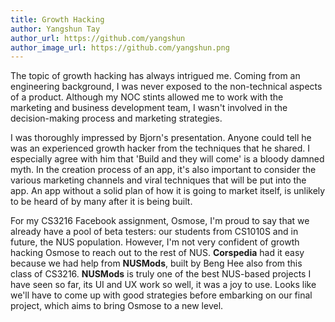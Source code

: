 ```yaml
---
title: Growth Hacking
author: Yangshun Tay
author_url: https://github.com/yangshun
author_image_url: https://github.com/yangshun.png
---
```


The topic of growth hacking has always intrigued me. Coming from an engineering background, I was never exposed to the non-technical aspects of a product. Although my NOC stints allowed me to work with the marketing and business development team, I wasn't involved in the decision-making process and marketing strategies.<!--truncate-->

I was thoroughly impressed by Bjorn's presentation. Anyone could tell he was an experienced growth hacker from the techniques that he shared. I especially agree with him that 'Build and they will come' is a bloody damned myth. In the creation process of an app, it's also important to consider the various marketing channels and viral techniques that will be put into the app. An app without a solid plan of how it is going to market itself, is unlikely to be heard of by many after it is being built.

For my CS3216 Facebook assignment, Osmose, I'm proud to say that we already have a pool of beta testers: our students from CS1010S and in future, the NUS population. However, I'm not very confident of growth hacking Osmose to reach out to the rest of NUS. **Corspedia** had it easy because we had help from **NUSMods**, built by Beng Hee also from this class of CS3216. **NUSMods** is truly one of the best NUS-based projects I have seen so far, its UI and UX work so well, it was a joy to use. Looks like we'll have to come up with good strategies before embarking on our final project, which aims to bring Osmose to a new level.
